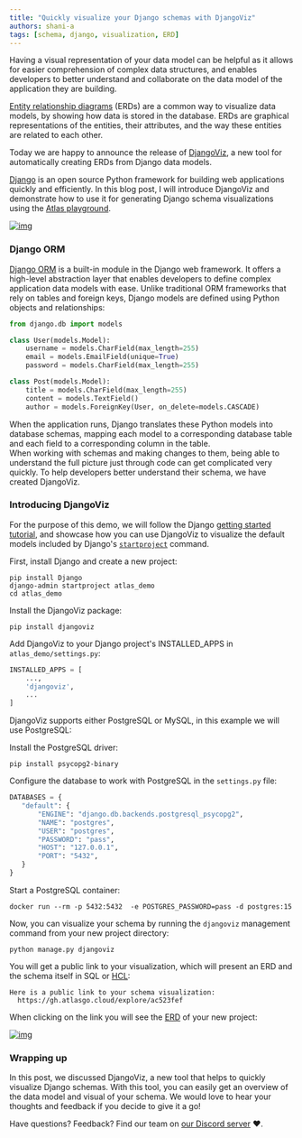 ```yaml
---
title: "Quickly visualize your Django schemas with DjangoViz"
authors: shani-a
tags: [schema, django, visualization, ERD]
---
```

Having a visual representation of your data model can be helpful as it allows for easier comprehension of complex data
structures, and enables developers to better understand and collaborate on the data model of the application they are
building.

[Entity relationship diagrams](https://en.wikipedia.org/wiki/Entity%E2%80%93relationship_model) (ERDs) are a common way to visualize
data models, by showing how data is stored in the database. ERDs are graphical representations of the entities, their
attributes, and the way these entities are related to each other.

Today we are happy to announce the release of [DjangoViz](https://github.com/ariga/djangoviz/), a new tool for
automatically creating ERDs from Django data models.

[Django](https://github.com/django/django) is an open source Python framework for building web applications quickly and
efficiently. In this blog post, I will introduce DjangoViz and demonstrate how to use it for generating Django schema
visualizations using the [Atlas playground](https://gh.atlasgo.cloud/explore/3a5c718d).

[![img](https://atlasgo.io/uploads/images/explore-example.png)](https://gh.atlasgo.cloud/explore/3a5c718d)

### Django ORM

[Django ORM](https://docs.djangoproject.com/en/4.2/topics/db/models/) is a built-in module in the Django web framework. It offers a high-level abstraction layer that enables
developers to define complex application data models with ease. Unlike traditional ORM frameworks that rely on tables
and foreign keys, Django models are defined using Python objects and relationships:

```python
from django.db import models

class User(models.Model):
    username = models.CharField(max_length=255)
    email = models.EmailField(unique=True)
    password = models.CharField(max_length=255)

class Post(models.Model):
    title = models.CharField(max_length=255)
    content = models.TextField()
    author = models.ForeignKey(User, on_delete=models.CASCADE)
```

When the application runs, Django translates these Python models into database schemas, mapping each model to a
corresponding database table and each field to a corresponding column in the table.   
When working with schemas and making changes to them, being able to understand the full picture just through code can
get complicated very quickly. To help developers better understand their schema, we have created DjangoViz.

### Introducing DjangoViz

For the purpose of this demo, we will follow the Django [getting started tutorial](https://docs.djangoproject.com/en/4.2/intro/tutorial01/), 
and showcase how you can use DjangoViz to visualize the default models included by Django's [`startproject`](https://docs.djangoproject.com/en/4.2/ref/django-admin/#startproject) command.


First, install Django and create a new project:

```console
pip install Django
django-admin startproject atlas_demo
cd atlas_demo
```

Install the DjangoViz package: 

```console
pip install djangoviz
```

Add DjangoViz to your Django project's INSTALLED_APPS in `atlas_demo/settings.py`:

```python
INSTALLED_APPS = [
    ...,
    'djangoviz',
    ...
]
```

DjangoViz supports either PostgreSQL or MySQL, in this example we will use PostgreSQL:

Install the PostgreSQL driver:

```console
pip install psycopg2-binary
```

Configure the database to work with PostgreSQL in the `settings.py` file:


```python
DATABASES = {
   "default": {
       "ENGINE": "django.db.backends.postgresql_psycopg2",
       "NAME": "postgres",
       "USER": "postgres",
       "PASSWORD": "pass",
       "HOST": "127.0.0.1",
       "PORT": "5432",
   }
}
```

Start a PostgreSQL container:
```console
docker run --rm -p 5432:5432  -e POSTGRES_PASSWORD=pass -d postgres:15
```

Now, you can visualize your schema by running the `djangoviz` management command from your new project directory:

```console
python manage.py djangoviz
```

You will get a public link to your visualization, which will present an ERD and the schema itself in SQL
or [HCL](https://atlasgo.io/atlas-schema/sql-resources):

```console
Here is a public link to your schema visualization:
  https://gh.atlasgo.cloud/explore/ac523fef
```

When clicking on the link you will see the [ERD](https://gh.atlasgo.cloud/explore/ac523fef) of your new project:


[![img](https://atlasgo.io/uploads/images/django-getting-started-schema.png)](https://gh.atlasgo.cloud/explore/ac523fef) 


### Wrapping up

In this post, we discussed DjangoViz, a new tool that helps to quickly visualize Django schemas. With this tool,
you can easily get an overview of the data model and visual of your schema. We would love to hear your thoughts and
feedback if you decide to give it a go!

Have questions? Feedback? Find our team on [our Discord server](https://discord.gg/zZ6sWVg6NT) :heart:.